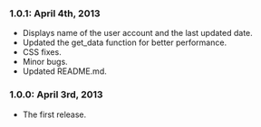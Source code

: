 ### 1.0.1: April 4th, 2013
* Displays name of the user account and the last updated date.
* Updated the get_data function for better performance.
* CSS fixes.
* Minor bugs.
* Updated README.md.

### 1.0.0: April 3rd, 2013
* The first release.